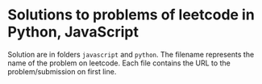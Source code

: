 # Solutions to problems of leetcode in Python, JavaScript

Solution are in folders `javascript` and `python`.
The filename represents the name of the problem on leetcode.
Each file contains the URL to the problem/submission on first line.
